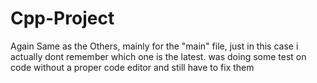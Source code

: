 # Cpp-Project

Again Same as the Others, mainly for the "main" file, just in this case i actually dont remember which one is the latest.
was doing some test on code without a proper code editor and still have to fix them
